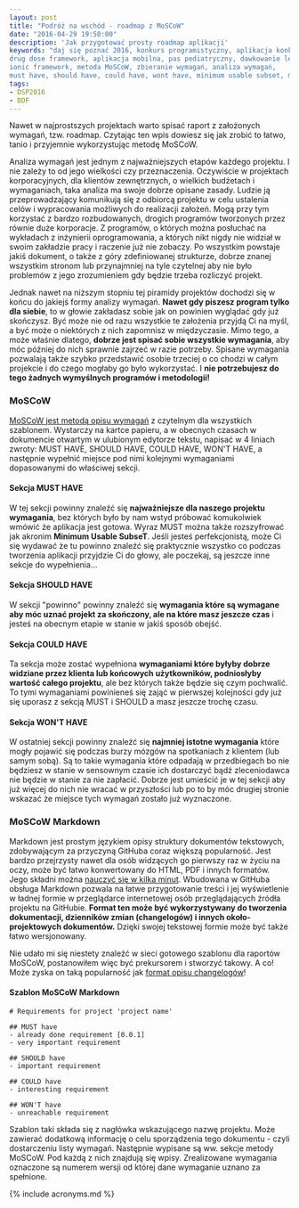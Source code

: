 ```yaml
---
layout: post
title: "Podróż na wschód - roadmap z MoSCoW"
date: "2016-04-29 19:50:00"
description: 'Jak przygotować prosty roadmap aplikacji'
keywords: "daj się poznać 2016, konkurs programistyczny, aplikacja konkursowa,
drug dose framework, aplikacja mobilna, pas pediatryczny, dawkowanie leków,
ionic framework, metoda MoSCoW, zbieranie wymagań, analiza wymagań, 
must have, should have, could have, wont have, minimum usable subset, markdown"
tags:
- DSP2016
- DDF
---
```


Nawet w najprostszych projektach warto spisać raport z założonych wymagań, tzw. roadmap.
Czytając ten wpis dowiesz się jak zrobić to łatwo, tanio i przyjemnie wykorzystując
metodę MoSCoW.

Analiza wymagań jest jednym z najważniejszych etapów każdego projektu. I nie 
zależy to od jego wielkości czy przeznaczenia. Oczywiście w projektach korporacyjnych,
dla klientów zewnętrznych, o wielkich budżetach i wymaganiach, taka analiza ma swoje
dobrze opisane zasady. Ludzie ją przeprowadzający komunikują się z odbiorcą 
projektu w celu ustalenia celów i wypracowania możliwych do realizacji założeń.
Mogą przy tym korzystać z bardzo rozbudowanych, drogich programów tworzonych
przez równie duże korporacje. Z programów, o których można posłuchać na wykładach 
z inżynierii oprogramowania, a których nikt nigdy nie widział w swoim zakładzie 
pracy i raczenie już nie zobaczy. Po wszystkim powstaje jakiś dokument, o także z 
góry zdefiniowanej strukturze, dobrze znanej wszystkim stronom lub przynajmniej 
na tyle czytelnej aby nie było problemów z jego zrozumieniem gdy będzie trzeba 
rozliczyć projekt. 

Jednak nawet na niższym stopniu tej piramidy projektów dochodzi się w końcu do 
jakiejś formy analizy wymagań. **Nawet gdy piszesz program tylko dla siebie**, to w 
głowie zakładasz sobie jak on powinien wyglądać gdy już skończysz. Być może nie 
od razu wszystkie te założenia przyjdą Ci na myśl, a być może o niektórych z nich 
zapomnisz w międzyczasie. Mimo tego, a może właśnie dlatego, **dobrze jest spisać 
sobie wszystkie wymagania**, aby móc później do nich sprawnie zajrzeć w razie potrzeby. 
Spisane wymagania pozwalają także szybko przedstawić osobie trzeciej o co chodzi 
w całym projekcie i do czego mogłaby go było wykorzystać. I **nie potrzebujesz do 
tego żadnych wymyślnych programów i metodologii!**

### MoSCoW

[MoSCoW jest metodą opisu wymagań][1] z czytelnym dla wszystkich szablonem. Wystarczy 
na kartce papieru, a w obecnych czasach w dokumencie otwartym w ulubionym edytorze
tekstu, napisać w 4 liniach zwroty: MUST HAVE, SHOULD HAVE, COULD HAVE, WON'T HAVE,
a następnie wypełnić miejsce pod nimi kolejnymi wymaganiami dopasowanymi do właściwej
sekcji.

#### Sekcja MUST HAVE

W tej sekcji powinny znaleźć się **najważniejsze dla naszego projektu wymagania**,
bez których było by nam wstyd próbować komukolwiek wmówić że aplikacja jest gotowa.
Wyraz MUST można także rozszyfrować jak akronim **Minimum Usable SubseT**. Jeśli
jesteś perfekcjonistą, może Ci się wydawać że tu powinno znaleźć się praktycznie 
wszystko co podczas tworzenia aplikacji przyjdzie Ci do głowy, ale poczekaj, są
jeszcze inne sekcje do wypełnienia...

#### Sekcja SHOULD HAVE

W sekcji "powinno" powinny znaleźć się **wymagania które są wymagane aby móc uznać
projekt za skończony, ale na które masz jeszcze czas** i jesteś na obecnym etapie w
stanie w jakiś sposób obejść. 

#### Sekcja COULD HAVE

Ta sekcja może zostać wypełniona **wymaganiami które byłyby dobrze widziane przez
klienta lub końcowych użytkowników, podniosłyby wartość całego projektu**, ale bez
których także będzie się czym pochwalić. To tymi wymaganiami powinieneś się zająć
w pierwszej kolejności gdy już się uporasz z sekcją MUST i SHOULD a masz jeszcze
trochę czasu.

#### Sekcja WON'T HAVE

W ostatniej sekcji powinny znaleźć się **najmniej istotne wymagania** które mogły pojawić
się podczas burzy mózgów na spotkaniach z klientem (lub samym sobą). Są to takie
wymagania które odpadają w przedbiegach bo nie będziesz w stanie w sensownym czasie
ich dostarczyć bądź zleceniodawca nie będzie w stanie za nie zapłacić. Dobrze
jest umieścić je w tej sekcji aby już więcej do nich nie wracać w przyszłości lub 
po to by móc drugiej stronie wskazać że miejsce tych wymagań zostało już wyznaczone.

### MoSCoW Markdown

Markdown jest prostym językiem opisy struktury dokumentów tekstowych, zdobywającym
za przyczyną GitHuba coraz większą popularność. Jest bardzo przejrzysty nawet dla
osób widzących go pierwszy raz w życiu na oczy, może być łatwo konwertowany do
HTML, PDF i innych formatów. Jego składni można [nauczyć się w kilka minut][2].
Wbudowana w GitHuba obsługa Markdown pozwala na łatwe przygotowanie treści i jej 
wyświetlenie w ładnej formie w przeglądarce internetowej osób przeglądających 
źródła projektu na GitHubie. **Format ten może być wykorzystywany do tworzenia 
dokumentacji, dzienników zmian (changelogów) i innych około-projektowych dokumentów.** 
Dzięki swojej tekstowej formie może być także łatwo wersjonowany.

Nie udało mi się niestety znaleźć w sieci gotowego szablonu dla raportów MoSCoW, 
postanowiłem więc być prekursorem i stworzyć takowy. A co! Może zyska on taką 
popularność jak [format opisu changelogów][3]!

#### Szablon MoSCoW Markdown

    # Requirements for project 'project name'

    ## MUST have
    - already done requirement [0.0.1]
    - very important requirement

    ## SHOULD have
    - important requirement

    ## COULD have
    - interesting requirement

    ## WON'T have
    - unreachable requirement

Szablon taki składa się z nagłówka wskazującego nazwę projektu. Może zawierać
dodatkową informację o celu sporządzenia tego dokumentu - czyli dostarczeniu listy
wymagań. Następnie wypisane są ww. sekcje metody MoSCoW. Pod każdą z nich znajdują
się wpisy. Zrealizowane wymagania oznaczone są numerem wersji od której dane 
wymaganie uznano za spełnione.


[1]: https://pl.wikipedia.org/wiki/Metoda_MoSCoW
[2]: https://blog.ghost.org/markdown/
[3]: http://keepachangelog.com/

{% include acronyms.md %}